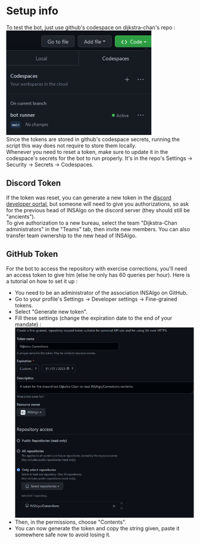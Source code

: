 # Setup info

To test the bot, just use github's codespace on dijkstra-chan's repo :</br>
![](README_images/codespace.png)</br>
Since the tokens are stored in github's codespace secrets, running the script this way does not require to store them locally.</br>
Whenever you need to reset a token, make sure to update it in the codespace's secrets for the bot to run properly. It's in the repo's Settings -> Security -> Secrets -> Codespaces.

## Discord Token
If the token was reset, you can generate a new token in the [discord developer portal](https://discord.com/developers), but someone will need to give you authorizations, so ask for the previous head of INSAlgo on the discord server (they should still be "ancients").</br>
To give authorization to a new bureau, select the team "Dijkstra-Chan administrators" in the "Teams" tab, then invite new members. You can also transfer team ownership to the new head of INSAlgo.

## GitHub Token
For the bot to access the repository with exercise corrections, you'll need an access token to give him (else he only has 60 queries per hour). Here is a tutorial on how to set it up :
- You need to be an administrator of the association INSAlgo on GitHub.
- Go to your profile's Settings -> Developer settings -> Fine-grained tokens.
- Select "Generate new token".
- Fill these settings (change the expiration date to the end of your mandate) :</br>
![](README_images/github.png)
- Then, in the permissions, choose "Contents".
- You can now generate the token and copy the string given, paste it somewhere safe now to avoid losing it.